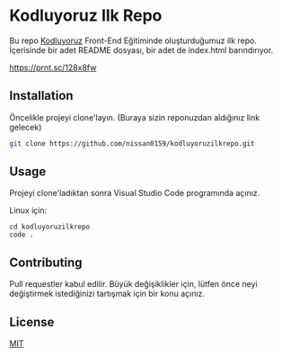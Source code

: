 # Kodluyoruz Ilk Repo

Bu repo [Kodluyoruz](https://www.kodluyoruz.org) Front-End Eğitiminde oluşturduğumuz ilk repo. İçerisinde bir adet README dosyası, bir adet de index.html barındırıyor.

https://prnt.sc/128x8fw

## Installation

Öncelikle projeyi clone'layın. (Buraya sizin reponuzdan aldığınız link gelecek)

```bash
git clone https://github.com/nissan0159/kodluyoruzilkrepo.git
```

## Usage

Projeyi clone'ladıktan sonra Visual Studio Code programında açınız.

Linux için:
```linux
cd kodluyoruzilkrepo
code .
```

## Contributing
Pull requestler kabul edilir. Büyük değişiklikler için, lütfen önce neyi değiştirmek istediğinizi tartışmak için bir konu açınız.


## License
[MIT](https://choosealicense.com/licenses/mit/)
